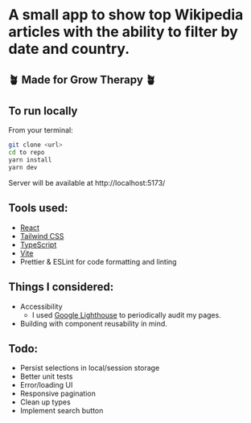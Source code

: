 # A small app to show top Wikipedia articles with the ability to filter by date and country.

## 🪴 Made for Grow Therapy 🪴

## To run locally

From your terminal:

```sh
git clone <url>
cd to repo
yarn install
yarn dev
```

Server will be available at http://localhost:5173/

## Tools used:

- [React](https://react.dev/)
- [Tailwind CSS](https://tailwindcss.com/)
- [TypeScript](https://www.typescriptlang.org/)
- [Vite](https://vitejs.dev/)
- Prettier & ESLint for code formatting and linting

## Things I considered:

- Accessibility
  - I used [Google Lighthouse](https://developer.chrome.com/docs/lighthouse) to periodically audit my pages.
- Building with component reusability in mind.

## Todo:

- Persist selections in local/session storage
- Better unit tests
- Error/loading UI
- Responsive pagination
- Clean up types
- Implement search button
